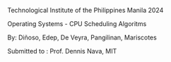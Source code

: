 Technological Institute of the Philippines Manila 2024

Operating Systems - CPU Scheduling Algoritms

By: Diñoso, Edep, De Veyra, Pangilinan, Mariscotes

Submitted to : Prof. Dennis Nava, MIT
